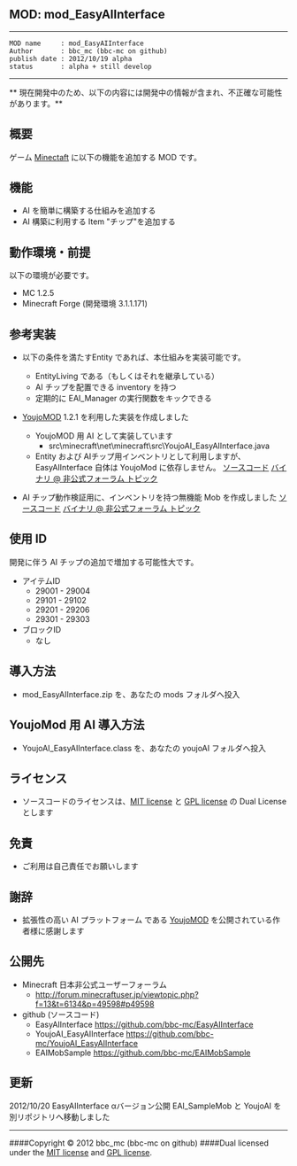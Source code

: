MOD: mod_EasyAIInterface
----

----
    MOD name     : mod_EasyAIInterface
    Author       : bbc_mc (bbc-mc on github)
    publish date : 2012/10/19 alpha
    status       : alpha + still develop

----
** 現在開発中のため、以下の内容には開発中の情報が含まれ、不正確な可能性があります。**

## 概要

ゲーム [Minectaft](http://www.mojang.com/) に以下の機能を追加する MOD です。

## 機能

 - AI を簡単に構築する仕組みを追加する
 - AI 構築に利用する Item "チップ"を追加する

## 動作環境・前提

以下の環境が必要です。

  + MC 1.2.5
  + Minecraft Forge (開発環境 3.1.1.171)

## 参考実装
  + 以下の条件を満たすEntity であれば、本仕組みを実装可能です。
    + EntityLiving である（もしくはそれを継承している）
    + AI チップを配置できる inventory を持つ
    + 定期的に EAI_Manager の実行関数をキックできる

  + [YoujoMOD] 1.2.1 を利用した実装を作成しました
    + YoujoMOD 用 AI として実装しています
      + src\minecraft\net\minecraft\src\YoujoAI_EasyAIInterface.java
    + Entity および AIチップ用インベントリとして利用しますが、EasyAIInterface 自体は YoujoMod に依存しません。
    [ソースコード][github_YoujoAI]
    [バイナリ @ 非公式フォーラム トピック][topic]

  + AI チップ動作検証用に、インベントリを持つ無機能 Mob を作成しました
    [ソースコード][github_EAIMobSample]
    [バイナリ @ 非公式フォーラム トピック][topic]

## 使用 ID

開発に伴う AI チップの追加で増加する可能性大です。

+ アイテムID
  + 29001 - 29004
  + 29101 - 29102
  + 29201 - 29206
  + 29301 - 29303
+ ブロックID
  + なし

## 導入方法

 - mod_EasyAIInterface.zip を、あなたの mods フォルダへ投入

## YoujoMod 用 AI 導入方法

 - YoujoAI_EasyAIInterface.class を、あなたの youjoAI フォルダへ投入

## ライセンス

  - ソースコードのライセンスは、[MIT license][MIT] と [GPL license][GPL] の Dual License とします

## 免責

  - ご利用は自己責任でお願いします

## 謝辞

  - 拡張性の高い AI プラットフォーム である [YoujoMOD] を公開されている作者様に感謝します

## 公開先

  - Minecraft 日本非公式ユーザーフォーラム
    - <http://forum.minecraftuser.jp/viewtopic.php?f=13&t=6134&p=49598#p49598>
  - github (ソースコード)
    - EasyAIInterface
      <https://github.com/bbc-mc/EasyAIInterface>
    - YoujoAI_EasyAIInterface
      <https://github.com/bbc-mc/YoujoAI_EasyAIInterface>
    - EAIMobSample
      <https://github.com/bbc-mc/EAIMobSample>

## 更新
  2012/10/20
        EasyAIInterface αバージョン公開
        EAI_SampleMob と YoujoAI を別リポジトリへ移動しました

----------
####Copyright &copy; 2012 bbc_mc (bbc-mc on github)
####Dual licensed under the [MIT license][MIT] and [GPL license][GPL].

[MIT]: http://www.opensource.org/licenses/mit-license.php
[GPL]: http://www.gnu.org/licenses/gpl.html
[YoujoMOD]: http://forum.minecraftuser.jp/viewtopic.php?f=13&t=2816#p20049
[topic]: http://forum.minecraftuser.jp/viewtopic.php?f=13&t=6134&p=49598#p49598
[github_EAI]: https://github.com/bbc-mc/EasyAIInterface
[github_EAIMobSample]: https://github.com/bbc-mc/EAIMobSample
[github_YoujoAI]: https://github.com/bbc-mc/YoujoAI_EasyAIInterface

